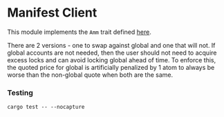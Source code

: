 # Manifest Client

This module implements the `Amm` trait defined [here](https://github.com/jup-ag/rust-amm-implementation).

There are 2 versions - one to swap against global and one that
will not. If global accounts are not needed, then the user 
should not need to acquire excess locks and can avoid locking
global ahead of time.
To enforce this, the quoted price for global is 
artificially penalized by 1 atom to always be worse than
the non-global quote when both are the same.

### Testing

```
cargo test -- --nocapture
```
